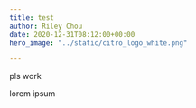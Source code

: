 ```yaml
---
title: test
author: Riley Chou
date: 2020-12-31T08:12:00+00:00
hero_image: "../static/citro_logo_white.png"

---
```

pls work

lorem ipsum